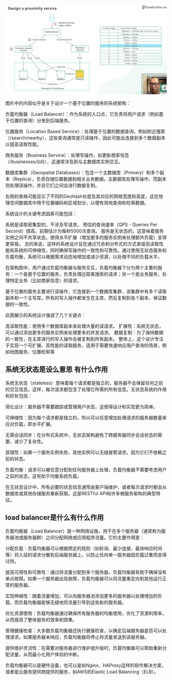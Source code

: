 ![Image description](https://github.com/yzyolala/OOD/blob/main/images/Screenshot%202023-11-22%20at%2002.59.20.png?raw=true)


图片中的内容似乎是关于设计一个基于位置的服务的系统架构：

负载均衡器（Load Balancer）：作为系统的入口点，它负责将用户请求（例如基于位置的查询）分发到后端服务。

位置服务（Location Based Service）：处理基于位置的数据查询，例如附近搜索（/search/nearby），这些查询通常是只读操作，因此可能会连接到多个数据副本以提高读取性能。

商务服务（Business Service）：处理写操作，如更新商家信息（/businesses/{id}），这通常涉及到与主数据库实例交互。

数据库集群（Geospatial Databases）：包含一个主数据库（Primary）和多个副本（Replica），负责存储位置数据和相关业务数据。主数据库处理写操作，而副本则处理读操作，并且它们之间会进行数据复制。

右侧的表格可能显示了不同的Geohash长度及其对应的网格宽度和高度，这在地理空间数据库中用于位置编码和区域划分，以便有效地查询和检索数据。

系统设计的关键考虑因素可能包括：

系统是读取密集型的，不涉及写请求。
预估的查询速率（QPS - Queries Per Second）很高，前期估计为每秒5000次查询。
服务是无状态的，这意味着服务实例之间不共享状态，使得水平扩展（增加更多的服务实例来处理额外负载）变得更容易。
总的来说，这样的系统设计旨在通过冗余和分布式的方式来提高读取性能和系统的可伸缩性，同时确保写操作的一致性和可靠性。通过使用无状态服务和负载均衡，系统可以根据需求动态地增加或减少资源，以处理不同的负载水平。

在架构图中，用户通过负载均衡器与服务交互，负载均衡器下分为两个主要的服务：一个是基于位置的服务，负责处理近距离搜索的请求；另一个是业务服务，处理特定业务（比如商家信息）的请求。

基于位置的服务主要进行读操作，它连接到一个数据库集群，该集群中有多个读取副本和一个主写库。所有的写入操作都发生在主库，然后复制到各个副本，保证数据的一致性。

此图展示的系统设计强调了几个关键点：

高读取性能：使用多个数据库副本来处理大量的读请求。
扩展性：系统无状态，可以通过添加更多的服务实例来处理更多的并发请求。
数据复制：为了保持数据的一致性，在主库进行的写入操作会被复制到所有副本。
整体上，这个设计专注于实现一个可扩展、高性能的读取服务，适用于需要快速响应用户查询的场景，例如地图服务、位置检索等

## 系统无状态是设么意思 有什么作用

系统无状态（stateless）意味着每个请求都是独立的，服务器不会保留任何之前的交互信息。这样，每次请求都包含了处理它所需的所有信息。无状态系统的作用和好处包括：

简化设计：服务器不需要跟踪或管理用户状态，这使得设计和实现更为简单。

可伸缩性：因为每个请求都是独立的，所以可以任意增加处理请求的服务器数量来应对负载，即水平扩展。

无需会话同步：在分布式系统中，无状态架构避免了跨服务器同步会话状态的需要，减少了复杂性。

容错性：如果一个服务实例失败，其他实例可以无缝接管请求，因为它们不依赖之前的状态。

负载均衡：请求可以被任意分配到任何服务器上处理，负载均衡器不需要考虑用户之前的状态，这有助于均衡系统负载。

在无状态设计中，所有必要的状态信息通常由客户端维护，或者每次请求时都会从数据库或其他存储服务重新获取。这是RESTful API和许多微服务架构的典型特征。

## load balancer是什么有什么作用

负载均衡器（Load Balancer）是一种网络设施，用于在多个服务器（通常称为服务器池或服务器群）之间分配网络或应用程序流量。它的主要作用是：

分配负载：负载均衡器可以根据预定的规则（如轮询、最少连接、最快响应时间等）将入站的请求分散到后端服务器上，以防止任何单一服务器因负载过重而变得过热。

提高可用性和可靠性：通过将流量分配到多个服务器，负载均衡器有助于确保没有单点故障。如果一个服务器出现故障，负载均衡器可以将流量重定向到其他运行正常的服务器。

实现伸缩性：随着流量增加，可以向服务器池添加更多的服务器以处理增加的负载，而负载均衡器能够无缝地将流量引导到这些新的服务器。

优化资源使用：负载均衡器通过确保所有服务器的均衡使用，优化了资源利用率，从而提高了整体服务的效率和效果。

管理健康检查：大多数负载均衡器还执行健康检查，以确定后端服务器是否可以处理请求。如果服务器未响应，负载均衡器将停止将流量发送到该服务器。

提供维护灵活性：在需要对服务器进行维护或升级时，负载均衡器可以帮助重新分配流量，从而最小化用户体验的中断。

负载均衡器可以是硬件设备，也可以是如Nginx、HAProxy这样的软件解决方案，或者是云服务提供商提供的服务，如AWS的Elastic Load Balancing（ELB）。
